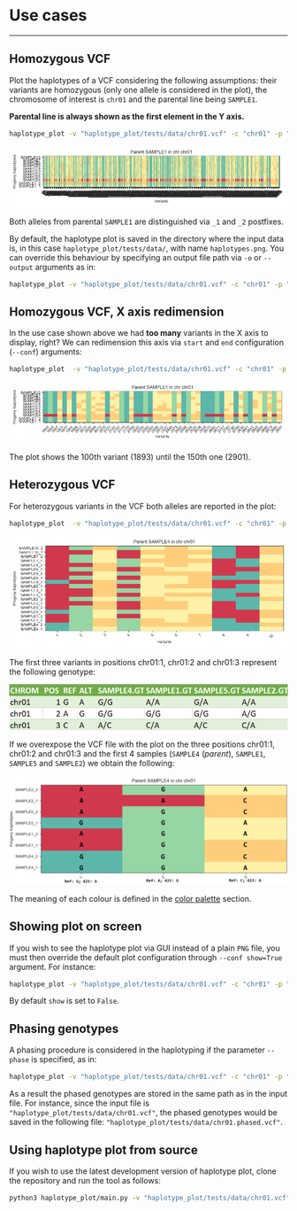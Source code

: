 # Use cases

---

## Homozygous VCF

Plot the haplotypes of a VCF considering the following assumptions: their variants are homozygous (only one allele is considered in the plot), the chromosome of interest is `chr01` and the parental line being `SAMPLE1`.

**Parental line is always shown as the first element in the Y axis.**

```bash
haplotype_plot -v "haplotype_plot/tests/data/chr01.vcf" -c "chr01" -p "SAMPLE1" -z HOM
```

![Example 1](images/example_1.png)

Both alleles from parental `SAMPLE1` are distinguished via `_1` and `_2` postfixes.

By default, the haplotype plot is saved in the directory where the input data is, in this case `haplotype_plot/tests/data/`, with name `haplotypes.png`. You can override this behaviour by specifying an output file path via `-o` or `--output` arguments as in:

```bash
haplotype_plot -v "haplotype_plot/tests/data/chr01.vcf" -c "chr01" -p "SAMPLE1" -z HOM -o "/path/to/plot.png"
```

## Homozygous VCF, X axis redimension

In the use case shown above we had **too many** variants in the X axis to display, right? We can redimension this axis via `start` and `end` configuration (`--conf`) arguments:

```bash
haplotype_plot  -v "haplotype_plot/tests/data/chr01.vcf" -c "chr01" -p "SAMPLE1" -z HOM --conf start=100 end=150
```

![Example 2](images/example_2.png)

The plot shows the 100th variant (1893) until the 150th one (2901).

## Heterozygous VCF

For heterozygous variants in the VCF both alleles are reported in the plot:

```bash
haplotype_plot  -v "haplotype_plot/tests/data/chr01.vcf" -c "chr01" -p "SAMPLE4" -z HET --conf start=0 end=10
```

![Example 3](images/example_3.png)

The first three variants in positions chr01:1, chr01:2 and chr01:3 represent the following genotype:

![Example 3 table](images/example_3_tsv.png)

If we overexpose the VCF file with the plot on the three positions chr01:1, chr01:2 and chr01:3 and the first 4 samples (`SAMPLE4` (*parent*), `SAMPLE1`, `SAMPLE5` and `SAMPLE2`) we obtain the following:

![Example 3 plot with VCF](images/example_3_plot_w_vcf.png)

The meaning of each colour is defined in the [color palette](/usage/?id=color-palette) section.

## Showing plot on screen

If you wish to see the haplotype plot via GUI instead of a plain `PNG` file, you must then override the default plot configuration through `--conf show=True` argument. For instance:

```bash
haplotype_plot -v "haplotype_plot/tests/data/chr01.vcf" -c "chr01" -p "SAMPLE1" -z HOM --conf show=True
```

By default `show` is set to `False`.

## Phasing genotypes

A phasing procedure is considered in the haplotyping if the parameter `--phase` is specified, as in:

```bash
haplotype_plot -v "haplotype_plot/tests/data/chr01.vcf" -c "chr01" -p "SAMPLE1" -z HOM --conf show=True --phase
```

As a result the phased genotypes are stored in the same path as in the input file. For instance, since the input file is `"haplotype_plot/tests/data/chr01.vcf"`, the phased genotypes would be saved in the following file: `"haplotype_plot/tests/data/chr01.phased.vcf"`.

## Using haplotype plot from source

If you wish to use the latest development version of haplotype plot, clone the repository and run the tool as follows:

```bash
python3 haplotype_plot/main.py -v "haplotype_plot/tests/data/chr01.vcf" -c "chr01" -p "SAMPLE1" -z HOM --conf show=True
```

